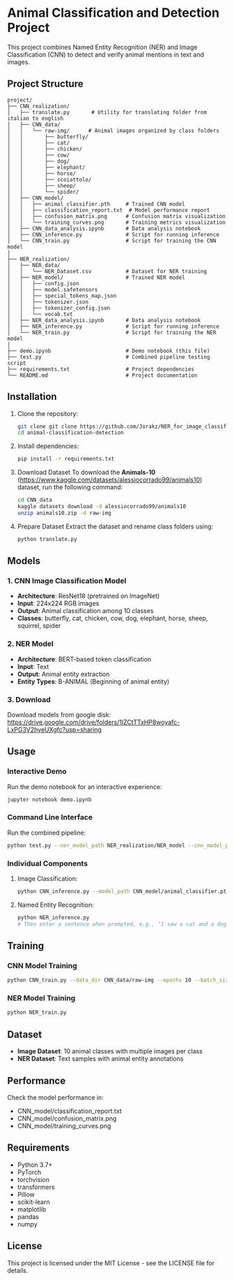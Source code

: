 # Animal Classification and Detection Project

This project combines Named Entity Recognition (NER) and Image Classification (CNN) to detect and verify animal mentions in text and images.

## Project Structure

```
project/
├── CNN_realization/
│   ├── translate.py       # Utility for translating folder from italian to english
│   ├── CNN_data/
│   │   └── raw-img/      # Animal images organized by class folders
│   │       ├── butterfly/
│   │       ├── cat/
│   │       ├── chicken/
│   │       ├── cow/
│   │       ├── dog/
│   │       ├── elephant/
│   │       ├── horse/
│   │       ├── scoiattolo/
│   │       ├── sheep/
│   │       └── spider/
│   ├── CNN_model/
│   │   ├── animal_classifier.pth     # Trained CNN model
│   │   ├── classification_report.txt  # Model performance report
│   │   ├── confusion_matrix.png      # Confusion matrix visualization
│   │   └── training_curves.png       # Training metrics visualization
│   ├── CNN_data_analysis.ipynb       # Data analysis notebook
│   ├── CNN_inference.py              # Script for running inference
│   └── CNN_train.py                  # Script for training the CNN model
│
├── NER_realization/
│   ├── NER_data/
│   │   └── NER_Dataset.csv           # Dataset for NER training
│   ├── NER_model/                    # Trained NER model
│   │   ├── config.json
│   │   ├── model.safetensors
│   │   ├── special_tokens_map.json
│   │   ├── tokenizer.json
│   │   ├── tokenizer_config.json
│   │   └── vocab.txt
│   ├── NER_data_analysis.ipynb       # Data analysis notebook
│   ├── NER_inference.py              # Script for running inference
│   └── NER_train.py                  # Script for training the NER model
│
├── demo.ipynb                        # Demo notebook (this file)
├── test.py                           # Combined pipeline testing script
├── requirements.txt                  # Project dependencies
└── README.md                         # Project documentation
```

## Installation

1. Clone the repository:
   ```bash
   git clone git clone https://github.com/Jorakz/NER_for_image_classification.git
   cd animal-classification-detection
   ```

2. Install dependencies:
   ```bash
   pip install -r requirements.txt
   ```
3. Download Dataset
To download the **Animals-10** (https://www.kaggle.com/datasets/alessiocorrado99/animals10) dataset, run the following command:
   ```bash
   cd CNN_data
   kaggle datasets download -d alessiocorrado99/animals10
   unzip animals10.zip -d raw-img
   ```
4. Prepare Dataset
Extract the dataset and rename class folders using:
   ```bash
   python translate.py
   ```
## Models

### 1. CNN Image Classification Model

- **Architecture**: ResNet18 (pretrained on ImageNet)
- **Input**: 224x224 RGB images
- **Output**: Animal classification among 10 classes
- **Classes**: butterfly, cat, chicken, cow, dog, elephant, horse, sheep, squirrel, spider

### 2. NER Model

- **Architecture**: BERT-based token classification
- **Input**: Text
- **Output**: Animal entity extraction
- **Entity Types**: B-ANIMAL (Beginning of animal entity)
### 3. Download

Download models from google disk: https://drive.google.com/drive/folders/1IZCtTTxHP8woyafc-LxPG3V2hyeUXgfc?usp=sharing

## Usage

### Interactive Demo

Run the demo notebook for an interactive experience:
```bash
jupyter notebook demo.ipynb
```

### Command Line Interface

Run the combined pipeline:
```bash
python test.py --ner_model_path NER_realization/NER_model --cnn_model_path CNN_realization/CNN_model/animal_classifier.pth --text "There is a dog in the picture" --image_path CNN_realization/CNN_data/raw-img/dog/1.jpeg
```

### Individual Components

1. Image Classification:
   ```bash
   python CNN_inference.py --model_path CNN_model/animal_classifier.pth --image_path CNN_data/raw-img/cat/1.jpeg
   ```

2. Named Entity Recognition:
   ```bash
   python NER_inference.py
   # Then enter a sentence when prompted, e.g., "I saw a cat and a dog yesterday"
   ```

## Training

### CNN Model Training

```bash
python CNN_train.py --data_dir CNN_data/raw-img --epochs 10 --batch_size 32
```

### NER Model Training

```bash
python NER_train.py
```

## Dataset

- **Image Dataset**: 10 animal classes with multiple images per class
- **NER Dataset**: Text samples with animal entity annotations

## Performance

Check the model performance in:
- CNN_model/classification_report.txt
- CNN_model/confusion_matrix.png
- CNN_model/training_curves.png

## Requirements

- Python 3.7+
- PyTorch
- torchvision
- transformers
- Pillow
- scikit-learn
- matplotlib
- pandas
- numpy

## License

This project is licensed under the MIT License - see the LICENSE file for details.
